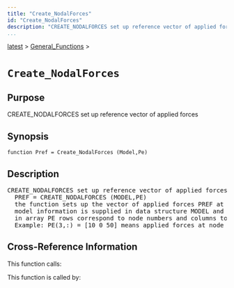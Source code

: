 ```yaml
---
title: "Create_NodalForces"
id: "Create_NodalForces"
description: "CREATE_NODALFORCES set up reference vector of applied forces"
...
```


<!-- <a name="_top"></a> -->
<!-- <div><a href="../../.autoindex.md">Home</a> &gt;  -->
 <a href="#">latest</a> &gt; <a href=".autoindex.md">General_Functions</a> &gt; 
<!-- Create_NodalForces.m</div> -->

<!--<table width="100%"><tr><td align="left"><a href="../../.autoindex.md"><img alt="<" border="0" src="../../left.png">&nbsp;Master index</a></td>
<td align="right"><a href=".autoindex.md">Index for latest\General_Functions&nbsp;<img alt=">" border="0" src="../../right.png"></a></td></tr></table>-->
# `Create_NodalForces`



## <a name="_name"></a>Purpose


CREATE_NODALFORCES set up reference vector of applied forces

<!-- <div class="box"><strong>CREATE_NODALFORCES set up reference vector of applied forces</strong></div> -->

## <a name="_synopsis"></a>Synopsis

`function Pref = Create_NodalForces (Model,Pe)` 

## Description


<pre class="comment">CREATE_NODALFORCES set up reference vector of applied forces
  PREF = CREATE_NODALFORCES (MODEL,PE)
  the function sets up the vector of applied forces PREF at the free dofs of the model;
  model information is supplied in data structure MODEL and the applied forces in array PE;
  in array PE rows correspond to node numbers and columns to dofs
  Example: PE(3,:) = [10 0 50] means applied forces at node 3 in X,Y and Z direction</pre>
<!-- <div class="fragment"><pre class="comment">CREATE_NODALFORCES set up reference vector of applied forces
  PREF = CREATE_NODALFORCES (MODEL,PE)
  the function sets up the vector of applied forces PREF at the free dofs of the model;
  model information is supplied in data structure MODEL and the applied forces in array PE;
  in array PE rows correspond to node numbers and columns to dofs
  Example: PE(3,:) = [10 0 50] means applied forces at node 3 in X,Y and Z direction</pre></div> -->

<!-- crossreference -->
## <a name="_cross"></a>Cross-Reference Information

This function calls:
<ul style="list-style-image:url(../../matlabicon.gif)">
</ul>

This function is called by:
<ul style="list-style-image:url(../../matlabicon.gif)">
</ul>
<!-- crossreference -->




<!-- <hr><address>Generated on Mon 15-Feb-2021 18:38:47 by <strong><a href="http://www.artefact.tk/software/matlab/m2html/" title="Matlab Documentation in HTML">m2html</a></strong> &copy; 2005</address> -->